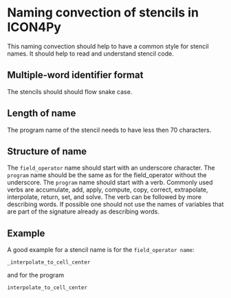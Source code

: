# Naming convection of stencils in ICON4Py

This naming convection should help to have a common style for stencil names.
It should help to read and understand stencil code.

## Multiple-word identifier format
The stencils should should flow snake case.

## Length of name
The program name of the stencil needs to have less then 70 characters.

## Structure of name
The `field_operator` name should start with an underscore character.
The `program` name should be the same as for the field_operator without the underscore.
The `program` name should start with a verb.
Commonly used verbs are accumulate, add, apply, compute, copy, correct, extrapolate, interpolate, return, set, and
solve.
The verb can be followed by more describing words.
If possible one should not use the names of variables that are part of the signature already as describing words.

## Example
A good example for a stencil name is for the `field_operator name`:
```
_interpolate_to_cell_center
```
and for the program
```
interpolate_to_cell_center
```